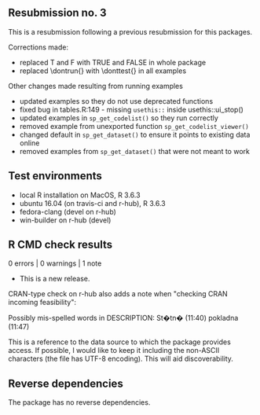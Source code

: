 ## Resubmission no. 3

This is a resubmission following a previous resubmission for this packages.

Corrections made:

- replaced T and F with TRUE and FALSE in whole package
- replaced \dontrun{} with \donttest{} in all examples

Other changes made resulting from running examples

- updated examples so they do not use deprecated functions
- fixed bug in tables.R:149 - missing `usethis::` inside usethis::ui_stop()
- updated examples in `sp_get_codelist()` so they run correctly
- removed example from unexported function `sp_get_codelist_viewer()`
- changed default in `sp_get_dataset()` to ensure it points to existing data online
- removed examples from `sp_get_dataset()` that were not meant to work

## Test environments

* local R installation on MacOS, R 3.6.3
* ubuntu 16.04 (on travis-ci and r-hub), R 3.6.3
* fedora-clang (devel on r-hub)
* win-builder on r-hub (devel)

## R CMD check results

0 errors | 0 warnings | 1 note

* This is a new release.

CRAN-type check on r-hub also adds a note when "checking CRAN incoming feasibility":

Possibly mis-spelled words in DESCRIPTION:
     St�tn� (11:40)
     pokladna (11:47)
     
This is a reference to the data source to which the package provides access. If possible, I would like to keep it including the non-ASCII characters (the file has UTF-8 encoding). This will aid discoverability.

## Reverse dependencies

The package has no reverse dependencies.
